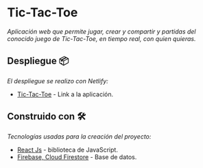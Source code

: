 # Tic-Tac-Toe

_Aplicación web que permite jugar, crear y compartir y partidas del conocido juego de Tic-Tac-Toe, en tiempo real, con quien quieras._

## Despliegue 📦

_El despliegue se realizo con Netlify:_
* [Tic-Tac-Toe](https://tictactoe-jscalderon65.netlify.app/) -  Link a la aplicación. 
## Construido con 🛠️

_Tecnologías usadas para la creación del proyecto:_

* [React Js](https://es.reactjs.org/) -  biblioteca de JavaScript. 
* [Firebase, Cloud Firestore](https://firebase.google.com/docs/firestore?hl=es) - Base de datos.